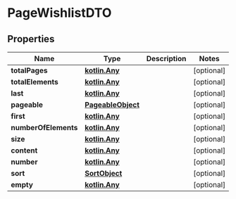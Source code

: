 # PageWishlistDTO

## Properties
Name | Type | Description | Notes
------------ | ------------- | ------------- | -------------
**totalPages** | [**kotlin.Any**](.md) |  |  [optional]
**totalElements** | [**kotlin.Any**](.md) |  |  [optional]
**last** | [**kotlin.Any**](.md) |  |  [optional]
**pageable** | [**PageableObject**](PageableObject.md) |  |  [optional]
**first** | [**kotlin.Any**](.md) |  |  [optional]
**numberOfElements** | [**kotlin.Any**](.md) |  |  [optional]
**size** | [**kotlin.Any**](.md) |  |  [optional]
**content** | [**kotlin.Any**](.md) |  |  [optional]
**number** | [**kotlin.Any**](.md) |  |  [optional]
**sort** | [**SortObject**](SortObject.md) |  |  [optional]
**empty** | [**kotlin.Any**](.md) |  |  [optional]
